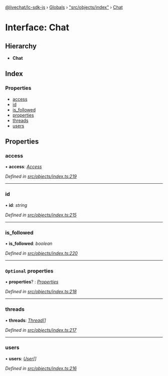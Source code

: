 [@livechat/lc-sdk-js](../README.md) › [Globals](../globals.md) › ["src/objects/index"](../modules/_src_objects_index_.md) › [Chat](_src_objects_index_.chat.md)

# Interface: Chat

## Hierarchy

* **Chat**

## Index

### Properties

* [access](_src_objects_index_.chat.md#access)
* [id](_src_objects_index_.chat.md#id)
* [is_followed](_src_objects_index_.chat.md#is_followed)
* [properties](_src_objects_index_.chat.md#optional-properties)
* [threads](_src_objects_index_.chat.md#threads)
* [users](_src_objects_index_.chat.md#users)

## Properties

###  access

• **access**: *[Access](_src_objects_index_.access.md)*

*Defined in [src/objects/index.ts:219](https://github.com/livechat/lc-sdk-js/blob/ce4846a/src/objects/index.ts#L219)*

___

###  id

• **id**: *string*

*Defined in [src/objects/index.ts:215](https://github.com/livechat/lc-sdk-js/blob/ce4846a/src/objects/index.ts#L215)*

___

###  is_followed

• **is_followed**: *boolean*

*Defined in [src/objects/index.ts:220](https://github.com/livechat/lc-sdk-js/blob/ce4846a/src/objects/index.ts#L220)*

___

### `Optional` properties

• **properties**? : *[Properties](_src_objects_index_.properties.md)*

*Defined in [src/objects/index.ts:218](https://github.com/livechat/lc-sdk-js/blob/ce4846a/src/objects/index.ts#L218)*

___

###  threads

• **threads**: *[Thread](_src_objects_index_.thread.md)[]*

*Defined in [src/objects/index.ts:217](https://github.com/livechat/lc-sdk-js/blob/ce4846a/src/objects/index.ts#L217)*

___

###  users

• **users**: *[User](../modules/_src_objects_index_.md#user)[]*

*Defined in [src/objects/index.ts:216](https://github.com/livechat/lc-sdk-js/blob/ce4846a/src/objects/index.ts#L216)*
